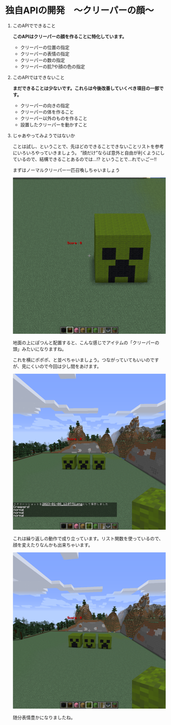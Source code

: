 # 独自APIの開発　～クリーパーの顔～
1. このAPIでできること

   **このAPIはクリーパーの顔を作ることに特化しています。**
   - クリーパーの位置の指定
   - クリーパーの表情の指定
   - クリーパーの数の指定
   - クリーパーの肌?や顔の色の指定
2. このAPIではできないこと

   **まだできることは少ないです。これらは今後改善していくべき項目の一部です。**
   * クリーパーの向きの指定
   * クリーパーの体を作ること
   * クリーパー以外のものを作ること
   * 設置したクリーパーを動かすこと
  
3. じゃあやってみようではないか
   
   ことは試し、ということで、先ほどのできることできないことリストを参考にいろいろやっていきましょう。  ”顔だけ”ならば意外と自由が利くようにしているので、結構できることあるのでは...!?  ということで...れでぃごー!!

   まずはノーマルクリーパー一匹召喚しちゃいましょう

   ![](image/one.png)

   地面の上にぽつんと配置すると、こんな感じでアイテムの「クリーパーの頭」みたいになりますね。

   これを横にポポポ、と並べちゃいましょう。つながっていてもいいのですが、見にくいので今回は少し間をあけます。

   ![](image/three%20normalface.png)
   
   これは繰り返しの動作で成り立っています。リスト関数を使っているので、顔を変えたりなんかも出来ちゃいます。

   ![](image/three%20someface.png)

   随分表情豊かになりましたね。

